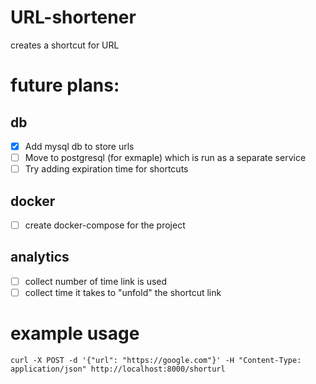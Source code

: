 # URL-shortener

creates a shortcut for URL

# future plans:
## db
- [x] Add mysql db to store urls
- [ ] Move to postgresql (for exmaple) which is run as a separate service
- [ ] Try adding expiration time for shortcuts
## docker
- [ ] create docker-compose for the project
## analytics
- [ ] collect number of time link is used
- [ ] collect time it takes to "unfold" the shortcut link

# example usage
`curl -X POST -d '{"url": "https://google.com"}' -H "Content-Type: application/json" http://localhost:8000/shorturl`